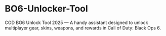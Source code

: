 # BO6-Unlocker-Tool
COD BO6 Unlock Tool 2025 — A handy assistant designed to unlock multiplayer gear, skins, weapons, and rewards in Call of Duty: Black Ops 6.
